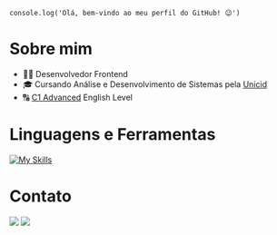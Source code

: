 `console.log('Olá, bem-vindo ao meu perfil do GitHub! 😉')`

# Sobre mim
- 👨‍💻 Desenvolvedor Frontend
- 🎓 Cursando Análise e Desenvolvimento de Sistemas pela [Unicid](https://www.unicid.edu.br/)
- 🔠 [C1 Advanced](https://cert.efset.org/jd3519) English Level

# Linguagens e Ferramentas
[![My Skills](https://skillicons.dev/icons?i=js,html,css,mysql,git)](https://skillicons.dev)

# Contato
<a href="https://www.linkedin.com/in/thomas-moisesf/" target="_blank"><img src="https://img.shields.io/badge/LinkedIn-0077B5?style=for-the-badge&logo=linkedin&logoColor=white"></a>
<a href="mailto:thomasmoisesf@gmail.com" target="_blank"><img src="https://img.shields.io/badge/gmail-%23DD0031.svg?&style=for-the-badge&logo=gmail&logoColor=white"></a>

[//]: # "[English version](https://github.com/thomasmfx/thomasmfx/blob/main/README-en.md)"
